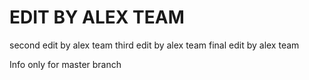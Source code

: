 # EDIT BY ALEX TEAM
second edit by alex team
third edit by alex team
final edit by alex team

Info only for master branch
